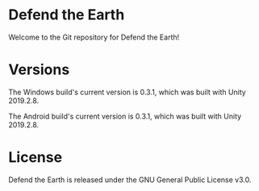 # Defend the Earth
Welcome to the Git repository for Defend the Earth!

# Versions
The Windows build's current version is 0.3.1, which was built with Unity 2019.2.8.

The Android build's current version is 0.3.1, which was built with Unity 2019.2.8.

# License
Defend the Earth is released under the GNU General Public License v3.0.
